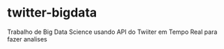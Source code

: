 # twitter-bigdata
Trabalho de Big Data Science usando API do Twiiter em Tempo Real para fazer analises
